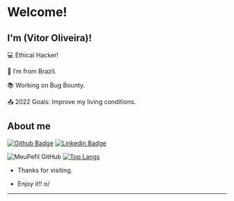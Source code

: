 # Welcome!

 

## I'm (Vitor Oliveira)!

 

:computer: Ethical Hacker!

:house_with_garden: I’m from Brazil.

:books: Working on Bug Bounty.

:outbox_tray: 2022 Goals: Improve my living conditions.

 

## About me

[![Github Badge](https://img.shields.io/badge/-Github-000?style=flat-square&logo=Github&logoColor=white&link=https://github.com/)](https://github.com/)  [![Linkedin Badge](https://img.shields.io/badge/-LinkedIn-blue?style=flat-square&logo=Linkedin&logoColor=white&link=https://www.linkedin.com/in/joao-vitor-da-silva-oliveira-72090a21b/)](https://www.linkedin.com/in/joao-vitor-da-silva-oliveira-72090a21b/)

![MeuPefil GitHub](https://github-readme-stats.vercel.app/api?username=OliveiraHackerSecurity&show_icons=true&theme=dark) [![Top Langs](https://github-readme-stats.vercel.app/api/top-langs/?username=OliveiraHackerSecurity&layout=compact)](https://github.com/OliveiraHackerSecurity/github-readme-stats)

- Thanks for visiting.

- Enjoy it!! o/
-------------------------------------------------------------------------------------------------------------------------------------------------------------------------
